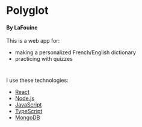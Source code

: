 # Polyglot
#### By LaFouine

This is a web app for:
- making a personalized French/English dictionary
- practicing with quizzes
#
I use these technologies:
- [React](https://react.dev/)
- [Node.js](https://nodejs.org/en/)
- [JavaScript](https://developer.mozilla.org/en-US/docs/Web/JavaScript)
- [TypeScript](https://www.typescriptlang.org/)
- [MongoDB](https://www.mongodb.com/)
